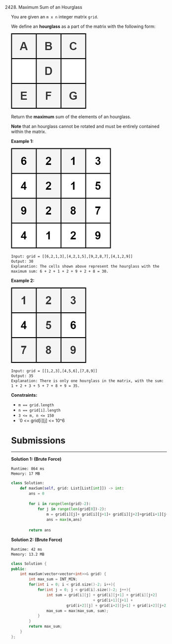 2428. Maximum Sum of an Hourglass

You are given an `m x n` integer matrix `grid`.

We define an **hourglass** as a part of the matrix with the following form:

![2428_img.jpg](img/2428_img.jpg)

Return the **maximum** sum of the elements of an hourglass.

**Note** that an hourglass cannot be rotated and must be entirely contained within the matrix.

 

**Example 1:**

![2428_1.jpg](img/2428_1.jpg)
```
Input: grid = [[6,2,1,3],[4,2,1,5],[9,2,8,7],[4,1,2,9]]
Output: 30
Explanation: The cells shown above represent the hourglass with the maximum sum: 6 + 2 + 1 + 2 + 9 + 2 + 8 = 30.
```

**Example 2:**

![2428_2.jpg](img/2428_2.jpg)
```
Input: grid = [[1,2,3],[4,5,6],[7,8,9]]
Output: 35
Explanation: There is only one hourglass in the matrix, with the sum: 1 + 2 + 3 + 5 + 7 + 8 + 9 = 35.
```

**Constraints:**

* `m == grid.length`
* `n == grid[i].length`
* `3 <= m, n <= 150`
* `0 <= grid[i][j] <= 10^6

# Submissions
---
**Solution 1: (Brute Force)**
```
Runtime: 864 ms
Memory: 17 MB
```
```python
class Solution:
    def maxSum(self, grid: List[List[int]]) -> int:
        ans = 0
        
        for i in range(len(grid)-2):
            for j in range(len(grid[0])-2):
                m = grid[i][j]+ grid[i][j+1]+ grid[i][j+2]+grid[i+1][j+1]+grid[i+2][j]+grid[i+2][j+1]+grid[i+2][j+2]
                ans = max(m,ans)
        
        return ans
```

**Solution 2: (Brute Force)**
```
Runtime: 42 ms
Memory: 13.2 MB
```
```c++
class Solution {
public:
    int maxSum(vector<vector<int>>& grid) {
        int max_sum = INT_MIN;
        for(int i = 0; i < grid.size()-2; i++){
            for(int j = 0; j < grid[i].size()-2; j++){
                int sum = grid[i][j] + grid[i][j+1] + grid[i][j+2]
                                     + grid[i+1][j+1] + 
                         grid[i+2][j] + grid[i+2][j+1] + grid[i+2][j+2];
                max_sum = max(max_sum, sum);
            }
        }
        return max_sum;
    }
};
```
